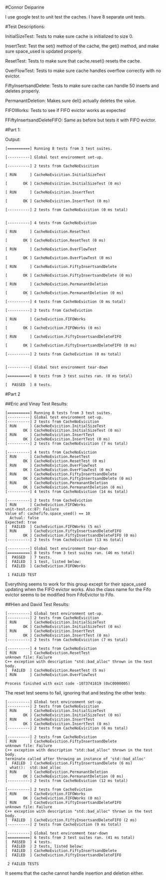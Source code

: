 #Connor Deiparine

I use google test to unit test the caches. I have 8 separate unit tests.

#Test Descriptions:

InitialSizeTest: Tests to make sure cache is initialized to size 0.

InsertTest: Test the set() method of the cache, the get() method, and make sure space_used is updated properly.

ResetTest: Tests to make sure that cache.reset() resets the cache.

OverFlowTest: Tests to make sure cache handles overflow correctly with no evictor.

FiftyInsertsandDelete: Tests to make sure cache can handle 50 inserts and deletes properly.

PermanantDeletion: Makes sure del() actually deletes the value.

FIFOWorks: Tests to see if FIFO evictor works as expected

FFiftyInsertsandDeleteFIFO: Same as before but tests it with FIFO evictor. 

#Part 1:

Output:
```
[==========] Running 8 tests from 3 test suites.

[----------] Global test environment set-up.

[----------] 2 tests from CacheNoEvicition

[ RUN      ] CacheNoEvicition.InitialSizeTest

[       OK ] CacheNoEvicition.InitialSizeTest (0 ms)

[ RUN      ] CacheNoEvicition.InsertTest

[       OK ] CacheNoEvicition.InsertTest (0 ms)

[----------] 2 tests from CacheNoEvicition (0 ms total)


[----------] 4 tests from CacheNoEviction

[ RUN      ] CacheNoEviction.ResetTest

[       OK ] CacheNoEviction.ResetTest (0 ms)

[ RUN      ] CacheNoEviction.OverFlowTest

[       OK ] CacheNoEviction.OverFlowTest (0 ms)

[ RUN      ] CacheNoEviction.FiftyInsertsandDelete

[       OK ] CacheNoEviction.FiftyInsertsandDelete (0 ms)

[ RUN      ] CacheNoEviction.PermanantDeletion

[       OK ] CacheNoEviction.PermanantDeletion (0 ms)

[----------] 4 tests from CacheNoEviction (0 ms total)

[----------] 2 tests from CacheEviction

[ RUN      ] CacheEviction.FIFOWorks

[       OK ] CacheEviction.FIFOWorks (0 ms)

[ RUN      ] CacheEviction.FiftyInsertsandDeleteFIFO

[       OK ] CacheEviction.FiftyInsertsandDeleteFIFO (0 ms)

[----------] 2 tests from CacheEviction (0 ms total)


[----------] Global test environment tear-down

[==========] 8 tests from 3 test suites ran. (0 ms total)

[  PASSED  ] 8 tests.
```

#Part 2

##Eric and Vinay Test Results:
```
[==========] Running 8 tests from 3 test suites.
[----------] Global test environment set-up.
[----------] 2 tests from CacheNoEvicition
[ RUN      ] CacheNoEvicition.InitialSizeTest
[       OK ] CacheNoEvicition.InitialSizeTest (0 ms)
[ RUN      ] CacheNoEvicition.InsertTest
[       OK ] CacheNoEvicition.InsertTest (0 ms)
[----------] 2 tests from CacheNoEvicition (7 ms total)

[----------] 4 tests from CacheNoEviction
[ RUN      ] CacheNoEviction.ResetTest
[       OK ] CacheNoEviction.ResetTest (0 ms)
[ RUN      ] CacheNoEviction.OverFlowTest
[       OK ] CacheNoEviction.OverFlowTest (0 ms)
[ RUN      ] CacheNoEviction.FiftyInsertsandDelete
[       OK ] CacheNoEviction.FiftyInsertsandDelete (0 ms)
[ RUN      ] CacheNoEviction.PermanantDeletion
[       OK ] CacheNoEviction.PermanantDeletion (0 ms)
[----------] 4 tests from CacheNoEviction (14 ms total)

[----------] 2 tests from CacheEviction
[ RUN      ] CacheEviction.FIFOWorks
unit-test.cc:87: Failure
Value of: cachefifo.space_used() == 10
  Actual: false
Expected: true
[  FAILED  ] CacheEviction.FIFOWorks (5 ms)
[ RUN      ] CacheEviction.FiftyInsertsandDeleteFIFO
[       OK ] CacheEviction.FiftyInsertsandDeleteFIFO (0 ms)
[----------] 2 tests from CacheEviction (13 ms total)

[----------] Global test environment tear-down
[==========] 8 tests from 3 test suites ran. (46 ms total)
[  PASSED  ] 7 tests.
[  FAILED  ] 1 test, listed below:
[  FAILED  ] CacheEviction.FIFOWorks

 1 FAILED TEST
 ```
 
Everything seems to work for this group except for their space_used updating when the FIFO evictor works. Also the class name for the Fifo evictor seems to be modified from FifoEvictor to Fifo.

##Hien and David Test Results:
```[==========] Running 8 tests from 3 test suites.
[----------] Global test environment set-up.
[----------] 2 tests from CacheNoEvicition
[ RUN      ] CacheNoEvicition.InitialSizeTest
[       OK ] CacheNoEvicition.InitialSizeTest (0 ms)
[ RUN      ] CacheNoEvicition.InsertTest
[       OK ] CacheNoEvicition.InsertTest (0 ms)
[----------] 2 tests from CacheNoEvicition (7 ms total)

[----------] 4 tests from CacheNoEviction
[ RUN      ] CacheNoEviction.ResetTest
unknown file: Failure
C++ exception with description "std::bad_alloc" thrown in the test body.
[  FAILED  ] CacheNoEviction.ResetTest (5 ms)
[ RUN      ] CacheNoEviction.OverFlowTest

Process finished with exit code -1073741819 (0xC0000005)
```

The reset test seems to fail, ignoring that and testing the other tests:


```[==========] Running 6 tests from 3 test suites.
[----------] Global test environment set-up.
[----------] 2 tests from CacheNoEvicition
[ RUN      ] CacheNoEvicition.InitialSizeTest
[       OK ] CacheNoEvicition.InitialSizeTest (0 ms)
[ RUN      ] CacheNoEvicition.InsertTest
[       OK ] CacheNoEvicition.InsertTest (0 ms)
[----------] 2 tests from CacheNoEvicition (6 ms total)

[----------] 2 tests from CacheNoEviction
[ RUN      ] CacheNoEviction.FiftyInsertsandDelete
unknown file: Failure
C++ exception with description "std::bad_alloc" thrown in the test body.
terminate called after throwing an instance of 'std::bad_alloc'
[  FAILED  ] CacheNoEviction.FiftyInsertsandDelete (6 ms)
  what():  std::bad_alloc
[ RUN      ] CacheNoEviction.PermanantDeletion
[       OK ] CacheNoEviction.PermanantDeletion (0 ms)
[----------] 2 tests from CacheNoEviction (12 ms total)

[----------] 2 tests from CacheEviction
[ RUN      ] CacheEviction.FIFOWorks
[       OK ] CacheEviction.FIFOWorks (0 ms)
[ RUN      ] CacheEviction.FiftyInsertsandDeleteFIFO
unknown file: Failure
C++ exception with description "std::bad_alloc" thrown in the test body.
[  FAILED  ] CacheEviction.FiftyInsertsandDeleteFIFO (2 ms)
[----------] 2 tests from CacheEviction (9 ms total)

[----------] Global test environment tear-down
[==========] 6 tests from 3 test suites ran. (41 ms total)
[  PASSED  ] 4 tests.
[  FAILED  ] 2 tests, listed below:
[  FAILED  ] CacheNoEviction.FiftyInsertsandDelete
[  FAILED  ] CacheEviction.FiftyInsertsandDeleteFIFO

 2 FAILED TESTS
```

It seems that the cache cannot handle insertion and deletion either.